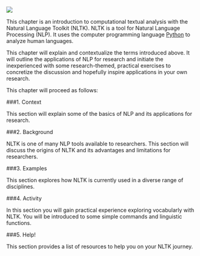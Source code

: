 <br>
<img style="float:left" src="https://static1.squarespace.com/static/538cea80e4b00f1fad490c1b/54668a77e4b00fb778d22a34/54668d8ae4b00fb778d2859c/1416007413413/NLTK.png" />
<br>

This chapter is an introduction to computational textual analysis with the Natural Language Toolkit (NLTK). NLTK is a tool for Natural Language Processing (NLP). It uses the computer programming language [Python](https://www.python.org/) to analyze human languages. 

This chapter will explain and contextualize the terms introduced above. It will outline the applications of NLP for research and initiate the inexperienced with some research-themed, practical exercises to concretize the discussion and hopefully inspire applications in your own research.

This chapter will proceed as follows:

 
###1. Context 

This section will explain some of the basics of NLP and its applications for research.

###2. Background

NLTK is one of many NLP tools available to researchers. This section will discuss the origins of NLTK and its advantages and limitations for researchers.

###3. Examples

This section explores how NLTK is currently used in a diverse range of disciplines. 

###4. Activity

In this section you will gain practical experience exploring vocabularly with NLTK. You will be introduced to some simple commands and linguistic functions.

###5. Help!

This section provides a list of resources to help you on your NLTK journey.



